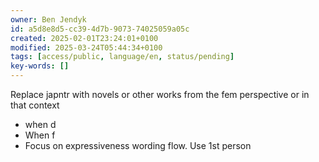 ```yaml
---
owner: Ben Jendyk
id: a5d8e8d5-cc39-4d7b-9073-74025059a05c
created: 2025-02-01T23:24:01+0100
modified: 2025-03-24T05:44:34+0100
tags: [access/public, language/en, status/pending]
key-words: []
---
```


Replace japntr with novels or other works from the fem perspective or in that context

- when d
- When f
- Focus on expressiveness wording flow. Use 1st person